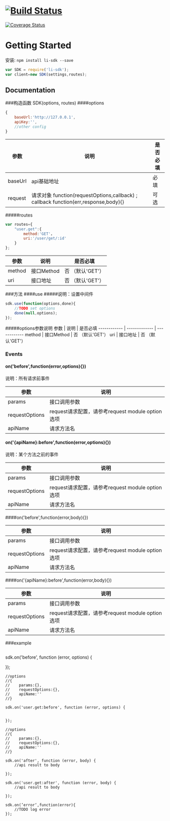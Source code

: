#  [![Build Status](https://secure.travis-ci.org/liangyali/li-sdk.png?branch=master)](http://travis-ci.org/liangyali/li-sdk)
   [![Coverage Status](https://coveralls.io/repos/liangyali/li-sdk/badge.png?branch=master)](https://coveralls.io/r/liangyali/li-sdk?branch=master)
# Getting Started

安装: `npm install li-sdk --save`

```js
var SDK = require('li-sdk');
var client=new SDK(settings,routes);
```

## Documentation

###构造函数 SDK(options, routes)
####options

```js
{
	baseUrl:'http://127.0.0.1',
	apiKey:'',
	//other config
}
```

参数 | 说明 | 是否必填
------------ | ------------- | ------------
baseUrl | api基础地址   | 必填
request | 请求对象 function(requestOptions,callback) ; callback function(err,response,body){}   | 可选

#####routes

```js
var routes={
	"user.get":{
		method:'GET'，
		uri:'/user/get/:id'
	}
};
```

参数 | 说明 | 是否必填
------------ | ------------- | ------------
method | 接口Method   | 否 （默认'GET'）
uri | 接口地址   | 否 （默认'GET'）

###方法
####use
#####说明：设置中间件

```js
sdk.use(function(options,done){
	//TODO set options
	done(null,options);
});
```
#####options参数说明
参数 | 说明 | 是否必填
------------ | ------------- | ------------
method | 接口Method   | 否 （默认'GET'）
uri | 接口地址   | 否 （默认'GET'）


### Events
 
#### on('before',function(error,options){})
 说明：所有请求前事件

参数 | 说明 |
------------ | ------------- 
params | 接口调用参数 
requestOptions | request请求配置，请参考request module option 选项
apiName | 请求方法名

#### on('{apiName}:before',function(error,options){})
 说明：某个方法之前的事件

参数 | 说明 |
------------ | ------------- 
params | 接口调用参数 
requestOptions | request请求配置，请参考request module option 选项
apiName | 请求方法名


####on('before',function(error,body){})

参数 | 说明 |
------------ | ------------- 
params | 接口调用参数 
requestOptions | request请求配置，请参考request module option 选项
apiName | 请求方法名

####on('{apiName}:before',function(error,body){})

参数 | 说明 |
------------ | ------------- 
params | 接口调用参数 
requestOptions | request请求配置，请参考request module option 选项
apiName | 请求方法名

###example
> ```js
   sdk.on('before', function (error, options) {
    	
    	
   });
	
	//options
	//{
	//    params:{},
	//    requestOptions:{},
	//    apiName:''	
	//}
	
	sdk.on('user.get:before', function (error, options) {
    	
    	
	});
	
	//options
	//{
	//    params:{},
	//    requestOptions:{},
	//    apiName:''	
	//}
	
	sdk.on('after', function (error, body) {
    	//api result to body
    	
	});
	
	sdk.on('user.get:after', function (error, body) {
    	//api result to body
    	
	});
	
	sdk.on(’error‘,function(error){
		//TODO log error
	});	
   
```